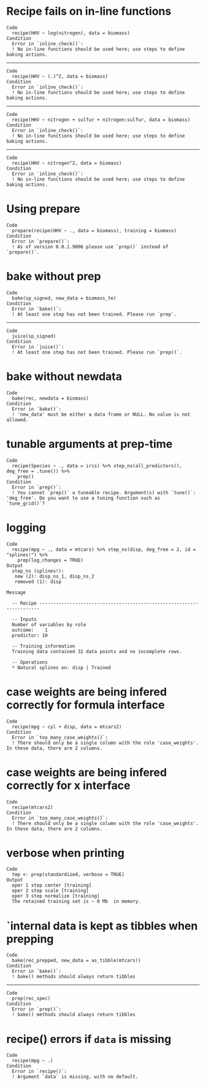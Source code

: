 # Recipe fails on in-line functions

    Code
      recipe(HHV ~ log(nitrogen), data = biomass)
    Condition
      Error in `inline_check()`:
      ! No in-line functions should be used here; use steps to define baking actions.

---

    Code
      recipe(HHV ~ (.)^2, data = biomass)
    Condition
      Error in `inline_check()`:
      ! No in-line functions should be used here; use steps to define baking actions.

---

    Code
      recipe(HHV ~ nitrogen + sulfur + nitrogen:sulfur, data = biomass)
    Condition
      Error in `inline_check()`:
      ! No in-line functions should be used here; use steps to define baking actions.

---

    Code
      recipe(HHV ~ nitrogen^2, data = biomass)
    Condition
      Error in `inline_check()`:
      ! No in-line functions should be used here; use steps to define baking actions.

# Using prepare

    Code
      prepare(recipe(HHV ~ ., data = biomass), training = biomass)
    Condition
      Error in `prepare()`:
      ! As of version 0.0.1.9006 please use `prep()` instead of `prepare()`.

# bake without prep

    Code
      bake(sp_signed, new_data = biomass_te)
    Condition
      Error in `bake()`:
      ! At least one step has not been trained. Please run `prep`.

---

    Code
      juice(sp_signed)
    Condition
      Error in `juice()`:
      ! At least one step has not been trained. Please run `prep()`.

# bake without newdata

    Code
      bake(rec, newdata = biomass)
    Condition
      Error in `bake()`:
      ! 'new_data' must be either a data frame or NULL. No value is not allowed.

# tunable arguments at prep-time

    Code
      recipe(Species ~ ., data = iris) %>% step_ns(all_predictors(), deg_free = .tune()) %>%
        prep()
    Condition
      Error in `prep()`:
      ! You cannot `prep()` a tuneable recipe. Argument(s) with `tune()`: 'deg_free'. Do you want to use a tuning function such as `tune_grid()`?

# logging

    Code
      recipe(mpg ~ ., data = mtcars) %>% step_ns(disp, deg_free = 2, id = "splines!") %>%
        prep(log_changes = TRUE)
    Output
      step_ns (splines!): 
       new (2): disp_ns_1, disp_ns_2
       removed (1): disp
      
    Message
      
      -- Recipe ----------------------------------------------------------------------
      
      -- Inputs 
      Number of variables by role
      outcome:    1
      predictor: 10
      
      -- Training information 
      Training data contained 32 data points and no incomplete rows.
      
      -- Operations 
      * Natural splines on: disp | Trained

# case weights are being infered correctly for formula interface

    Code
      recipe(mpg ~ cyl + disp, data = mtcars2)
    Condition
      Error in `too_many_case_weights()`:
      ! There should only be a single column with the role 'case_weights'. In these data, there are 2 columns.

# case weights are being infered correctly for x interface

    Code
      recipe(mtcars2)
    Condition
      Error in `too_many_case_weights()`:
      ! There should only be a single column with the role 'case_weights'. In these data, there are 2 columns.

# verbose when printing

    Code
      tmp <- prep(standardized, verbose = TRUE)
    Output
      oper 1 step center [training] 
      oper 2 step scale [training] 
      oper 3 step normalize [training] 
      The retained training set is ~ 0 Mb  in memory.
      

# `internal data is kept as tibbles when prepping

    Code
      bake(rec_prepped, new_data = as_tibble(mtcars))
    Condition
      Error in `bake()`:
      ! bake() methods should always return tibbles

---

    Code
      prep(rec_spec)
    Condition
      Error in `prep()`:
      ! bake() methods should always return tibbles

# recipe() errors if `data` is missing

    Code
      recipe(mpg ~ .)
    Condition
      Error in `recipe()`:
      ! Argument `data` is missing, with no default.

